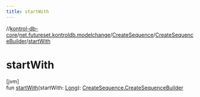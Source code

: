 ```yaml
---
title: startWith
---
```

//[kontrol-db-core](../../../../index.html)/[net.futureset.kontroldb.modelchange](../../index.html)/[CreateSequence](../index.html)/[CreateSequenceBuilder](index.html)/[startWith](start-with.html)



# startWith



[jvm]\
fun [startWith](start-with.html)(startWith: [Long](https://kotlinlang.org/api/latest/jvm/stdlib/kotlin/-long/index.html)): [CreateSequence.CreateSequenceBuilder](index.html)




